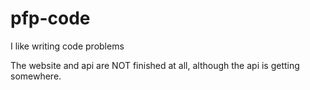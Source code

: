 # pfp-code

I like writing code problems

The website and api are NOT finished at all, although the api is getting somewhere.
